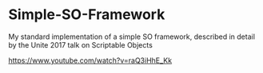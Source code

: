 # Simple-SO-Framework
My standard implementation of a simple SO framework, described in detail by the Unite 2017 talk on Scriptable Objects

https://www.youtube.com/watch?v=raQ3iHhE_Kk
